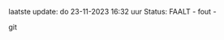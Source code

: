 laatste update: 
do 23-11-2023 16:32   uur 
Status: FAALT - fout - 
<div class="service R">git</div>